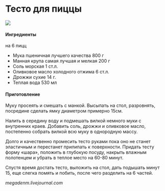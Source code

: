 # Тесто для пиццы

![](https://s-media-cache-ak0.pinimg.com/564x/be/7c/d3/be7cd31dde6167b2cd5530fa86aae4b9.jpg)

#### Ингредиенты
на 6 пицц

* Мука пшеничная лучшего качества 800 г
* Манная крупа самая лучшая и мелкая 200 г
* Соль морская 1 ст.л.
* Оливковое масло холодного отжима 6 ст.л.
* Дрожжи сухие 14 г.
* Теплая вода 530 мл

#### Приготовление

Муку просеять и смешать с манкой. Высыпать на стол, разровнять, посредине сделать ямку диаметром примерно 15см.

Налить в середину воду и подмешать вилкой немного муки с внутренних краев. Добавить соль, дрожжи и оливковое масло, постепенно собрать вилкой всю муку в однородную массу.

Долго и качественно промесить тесто руками пока оно не станет эластичным и перестанет прилипать к поверхности. Придать тесту форму «шара», положить в глубокую посуду, накрыть влажным полотенцем и убрать в теплое место на 60-80 минут.

Спустя время достать тесто, выложить на стол, дать подышать минут 15, еще слегка помять и побить, после чего разделить на 6 частей.

*megadenm.livejournal.com*
